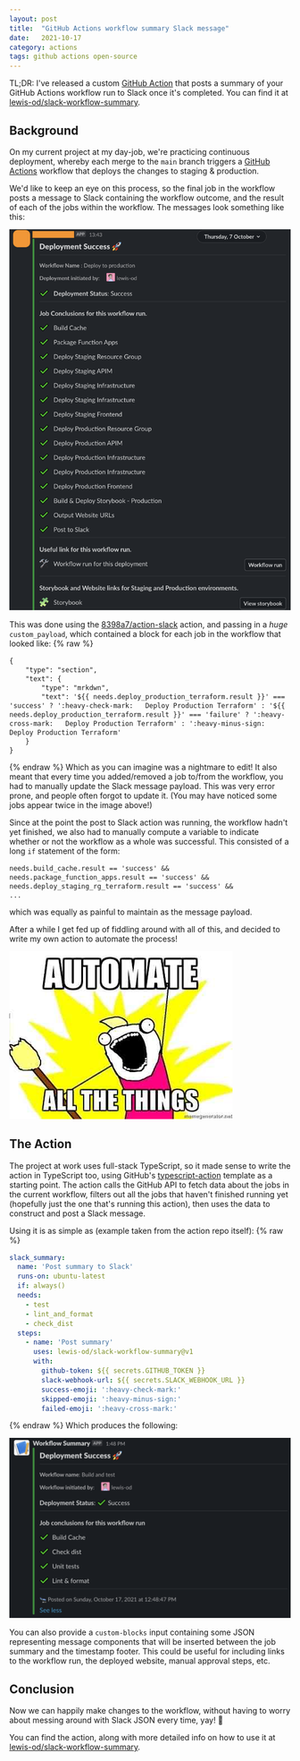 ```yaml
---
layout: post
title:  "GitHub Actions workflow summary Slack message"
date:   2021-10-17
category: actions
tags: github actions open-source
---
```


TL;DR: I've released a custom [GitHub Action] that posts a summary of your
GitHub Actions workflow run to Slack once it's completed. You can find it at
[lewis-od/slack-workflow-summary].

[Github Action]: https://github.com/features/actions
[here]: https://github.com/lewis-od/slack-workflow-summary

## Background

On my current project at my day-job, we're practicing continuous deployment,
whereby each merge to the `main` branch triggers a [GitHub Actions] workflow that
deploys the changes to staging & production.

[GitHub Actions]: https://github.com/features/actions

We'd like to keep an eye on this process, so the final job in the workflow
posts a message to Slack containing the workflow outcome, and the result of each
of the jobs within the workflow. The messages look something like this:

![Original Slack message](/assets/actions/OldSlackSummary.png)

This was done using the [8398a7/action-slack] action, and passing in a *huge*
`custom_payload`, which contained a block for each job in the workflow that
looked like:
{% raw %}
```
{
    "type": "section",
    "text": {
        "type": "mrkdwn",
        "text": '${{ needs.deploy_production_terraform.result }}' === 'success' ? ':heavy-check-mark:   Deploy Production Terraform' : '${{ needs.deploy_production_terraform.result }}' === 'failure' ? ':heavy-cross-mark:   Deploy Production Terraform' : ':heavy-minus-sign:   Deploy Production Terraform'
    }
}
```
{% endraw %}
Which as you can imagine was a nightmare to edit! It also meant that every time
you added/removed a job to/from the workflow, you had to manually update the
Slack message payload. This was very error prone, and people often forgot to
update it. (You may have noticed some jobs appear twice in the image above!)

[8398a7/action-slack]: https://github.com/8398a7/action-slack

Since at the point the post to Slack action was running, the workflow hadn't yet
finished, we also had to manually compute a variable to indicate whether or not 
the workflow as a whole was successful. This consisted of a long `if` statement
of the form:
```
needs.build_cache.result == 'success' &&
needs.package_function_apps.result == 'success' &&
needs.deploy_staging_rg_terraform.result == 'success' &&
...
```
which was equally as painful to maintain as the message payload.

After a while I get fed up of fiddling around with all of this, and decided to
write my own action to automate the process!

![Automate all the things meme](/assets/actions/AutomateAllTheThings.jpeg)

## The Action
The project at work uses full-stack TypeScript, so it made sense to write the 
action in TypeScript too, using GitHub's [typescript-action] template as a 
starting point. The action calls the GitHub API to fetch data about the jobs
in the current workflow, filters out all the jobs that haven't finished running 
yet (hopefully just the one that's running this action), then uses the data to 
construct and post a Slack message.

[typescript-action]: https://github.com/actions/typescript-action

Using it is as simple as (example taken from the action repo itself):
{% raw %}
```yaml
slack_summary:
  name: 'Post summary to Slack'
  runs-on: ubuntu-latest
  if: always()
  needs:
    - test
    - lint_and_format
    - check_dist
  steps:
    - name: 'Post summary'
      uses: lewis-od/slack-workflow-summary@v1
      with:
        github-token: ${{ secrets.GITHUB_TOKEN }}
        slack-webhook-url: ${{ secrets.SLACK_WEBHOOK_URL }}
        success-emoji: ':heavy-check-mark:'
        skipped-emoji: ':heavy-minus-sign:'
        failed-emoji: ':heavy-cross-mark:'
```
{% endraw %}
Which produces the following:

![New Slack message](/assets/actions/NewSlackSummary.png)

You can also provide a `custom-blocks` input containing some JSON representing
message components that will be inserted between the job summary and the 
timestamp footer. This could be useful for including links to the workflow run,
the deployed website, manual approval steps, etc.

## Conclusion

Now we can happily make changes to the workflow, without having to worry about
messing around with Slack JSON every time, yay! 🎉

You can find the action, along with more detailed info on how to use it at
[lewis-od/slack-workflow-summary].

[lewis-od/slack-workflow-summary]: https://github.com/lewis-od/slack-workflow-summary
